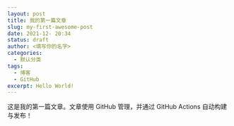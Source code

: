 ```yaml
---
layout: post
title: 我的第一篇文章
slug: my-first-awesome-post
date: 2021-12- 20:34
status: draft
author: <填写你的名字>
categories: 
  - 默认分类
tags: 
  - 博客
  - GitHub
excerpt: Hello World!
---
```


这是我的第一篇文章。文章使用 GitHub 管理，并通过 GitHub Actions 自动构建与发布！

